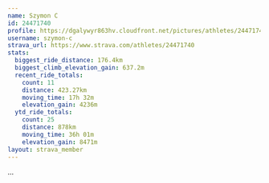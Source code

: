 ```yaml
---
name: Szymon C
id: 24471740
profile: https://dgalywyr863hv.cloudfront.net/pictures/athletes/24471740/7213253/2/large.jpg
username: szymon-c
strava_url: https://www.strava.com/athletes/24471740
stats:
  biggest_ride_distance: 176.4km
  biggest_climb_elevation_gain: 637.2m
  recent_ride_totals:
    count: 11
    distance: 423.27km
    moving_time: 17h 32m
    elevation_gain: 4236m
  ytd_ride_totals:
    count: 25
    distance: 878km
    moving_time: 36h 01m
    elevation_gain: 8471m
layout: strava_member
--- 
```

...
